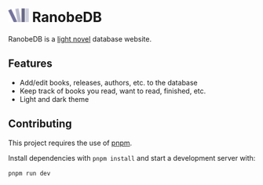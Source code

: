 # ![Alt text](./static/rndb_logo.png) RanobeDB

RanobeDB is a [light novel](https://en.wikipedia.org/wiki/Light_novel) database website.

## Features

- Add/edit books, releases, authors, etc. to the database
- Keep track of books you read, want to read, finished, etc.
- Light and dark theme

## Contributing

This project requires the use of [pnpm](https://pnpm.io/).

Install dependencies with `pnpm install` and start a development server with:

```bash
pnpm run dev
```
